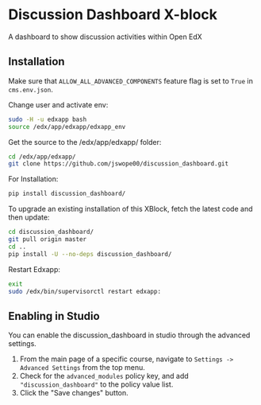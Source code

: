 # Discussion Dashboard X-block
A dashboard to show discussion activities within Open EdX

Installation
------------

Make sure that `ALLOW_ALL_ADVANCED_COMPONENTS` feature flag is set to `True` in `cms.env.json`.

Change user and activate env:

```bash
sudo -H -u edxapp bash
source /edx/app/edxapp/edxapp_env
```

Get the source to the /edx/app/edxapp/ folder:

```bash
cd /edx/app/edxapp/
git clone https://github.com/jswope00/discussion_dashboard.git
```

For Installation:
```bash
pip install discussion_dashboard/
```

To upgrade an existing installation of this XBlock, fetch the latest code and then update:

```bash
cd discussion_dashboard/
git pull origin master
cd ..
pip install -U --no-deps discussion_dashboard/
```

Restart Edxapp:

```bash
exit
sudo /edx/bin/supervisorctl restart edxapp:
```

Enabling in Studio
------------------

You can enable the discussion_dashboard in studio through the advanced
settings.

1. From the main page of a specific course, navigate to `Settings ->
   Advanced Settings` from the top menu.
2. Check for the `advanced_modules` policy key, and add
   `"discussion_dashboard"` to the policy value list.
3. Click the "Save changes" button.
